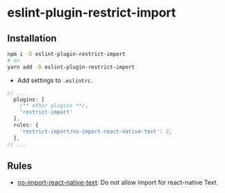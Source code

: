 # eslint-plugin-restrict-import

## Installation

```bash
npm i -D eslint-plugin-restrict-import
# or
yarn add -D eslint-plugin-restrict-import
```

- Add settings to `.eslintrc`.

```js
// ...
  plugins: [
    /** other plugins **/,
    'restrict-import'
  ],
  rules: {
    'restrict-import/no-import-react-native-text': 2,
  },
// ...
```

## Rules

- [no-import-react-native-text](docs/rules/no-import-react-native-text.md): Do not allow import for react-native Text.
